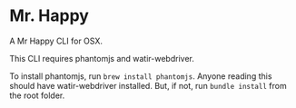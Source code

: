 Mr. Happy
=======

A Mr Happy CLI for OSX.

This CLI requires phantomjs and watir-webdriver.

To install phantomjs, run `brew install phantomjs`. Anyone reading this should have watir-webdriver installed. But, if not, run `bundle install` from the root folder.
